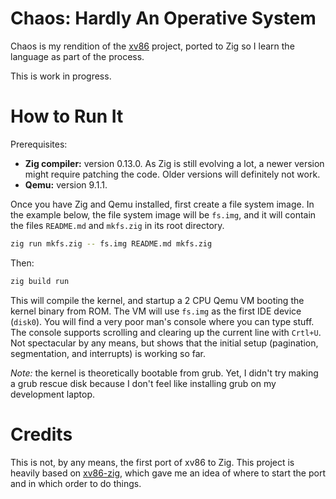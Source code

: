 # Chaos: Hardly An Operative System

Chaos is my rendition of the [xv86](https://github.com/mit-pdos/xv6-public) project, ported to Zig so I learn the language as part of the process.

This is work in progress.

# How to Run It

Prerequisites:

  * **Zig compiler:** version 0.13.0. As Zig is still evolving a lot, a newer version might require patching the code. Older versions will definitely not work.
  * **Qemu:** version 9.1.1.

Once you have Zig and Qemu installed, first create a file system image. In the example below, the file system image will be `fs.img`, and it will contain the files `README.md` and `mkfs.zig` in its root directory.

```bash
zig run mkfs.zig -- fs.img README.md mkfs.zig
```

Then:

```bash
zig build run
```

This will compile the kernel, and startup a 2 CPU Qemu VM booting the kernel binary from ROM. The VM will use `fs.img` as the first IDE device (`disk0`). You will find a very poor man's console where you can type stuff. The console supports scrolling and clearing up the current line with `Crtl+U`. Not spectacular by any means, but shows that the initial setup (pagination, segmentation, and interrupts) is working so far. 

*Note:* the kernel is theoretically bootable from grub. Yet, I didn't try making a grub rescue disk because I don't feel like installing grub on my development laptop.

# Credits
This is not, by any means, the first port of xv86 to Zig. This project is heavily based on [xv86-zig](https://github.com/saza-ku/xv6-zig), which gave me an idea of where to start the port and in which order to do things.
